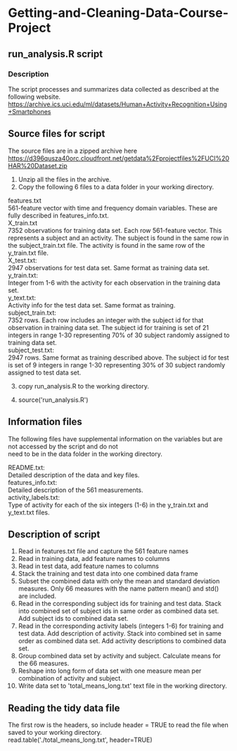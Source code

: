 # Getting-and-Cleaning-Data-Course-Project  
## run_analysis.R script  
### Description  
The script processes and summarizes data collected as described at the following website.  
https://archive.ics.uci.edu/ml/datasets/Human+Activity+Recognition+Using+Smartphones  
## Source files for script
The source files are in a zipped archive here  
https://d396qusza40orc.cloudfront.net/getdata%2Fprojectfiles%2FUCI%20HAR%20Dataset.zip  
1. Unzip all the files in the archive.  
2. Copy the following 6 files to a data folder in your working directory.  

features.txt  
561-feature vector with time and frequency domain variables. These are fully described in features_info.txt.  
X_train.txt  
7352 observations for training data set. Each row 561-feature vector. This represents a subject and an activity. The subject is found in the same row in the subject_train.txt file. The activity is found in the same row of the y_train.txt file.  
X_test.txt:  
2947 observations for test data set. Same format as training data set.  
y_train.txt:  
Integer from 1-6 with the activity for each observation in the training data set.  
y_text.txt:  
Activity info for the test data set. Same format as training.  
subject_train.txt:  
7352 rows. Each row includes an integer with the subject id for that observation in training data set. The subject id for training is set of 21 integers in range 1-30 representing 70% of 30 subject randomly assigned to training data set.  
subject_test.txt:  
2947 rows. Same format as training described above. The subject id for test is set of 9 integers in range 1-30 representing 30% of 30 subject randomly assigned to test data set.  

3. copy run_analysis.R to the working directory.

4. source('run_analysis.R')

## Information files  
The following files have supplemental information on the variables but are not accessed by the script and do not  
need to be in the data folder in the working directory.

README.txt:  
Detailed description of the data and key files.  
features_info.txt:  
Detailed description of the 561 measurements.  
activity_labels.txt:  
Type of activity for each of the six integers (1-6) in the y_train.txt and y_text.txt files.  

## Description of script

1. Read in features.txt file and capture the 561 feature names
2. Read in training data, add feature names to columns
3. Read in test data, add feature names to columns
4. Stack the training and test data into one combined data frame
5. Subset the combined data with only the mean and standard deviation measures. Only 66 measures with the name pattern mean() and std() are included.
6. Read in the corresponding subject ids for training and test data. Stack into combined set of subject ids in same order as combined data set. Add subject ids to combined data set.
7. Read in the corresponding activity labels (integers 1-6) for training and test data. Add description of activity. Stack into combined set in same order as combined data set. Add activity descriptions to combined data set.
8. Group combined data set by activity and subject. Calculate means for the 66 measures.
9. Reshape into long form of data set with one measure mean per combination of activity and subject.
10. Write data set to 'total_means_long.txt' text file in the working directory.

## Reading the tidy data file
The first row is the headers, so include header = TRUE to read the file when saved to your working directory.  
read.table('./total_means_long.txt', header=TRUE)

